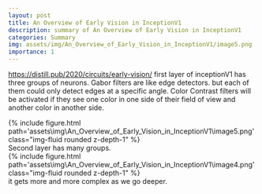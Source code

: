```yaml
---
layout: post
title: An Overview of Early Vision in InceptionV1
description: summary of An Overview of Early Vision in InceptionV1
categories: Summary
img: assets/img/An_Overview_of_Early_Vision_in_InceptionV1/image5.png 
importance: 1
---
```

https://distill.pub/2020/circuits/early-vision/
first layer of inceptionV1 has three groups of neurons.
Gabor filters are like edge detectors. but each of them could only detect edges at a specific angle. 
Color Contrast filters will be activated if they see one color in one side of their field of view and another color in another side. 
<div class="row">
        <div class="col-sm mt-3 mt-md-0">
            {% include figure.html path='assets\img\An_Overview_of_Early_Vision_in_InceptionV1\image5.png' class="img-fluid rounded z-depth-1" %}
        </div>
    </div>
Second layer has many groups. 
<div class="row">
        <div class="col-sm mt-3 mt-md-0">
            {% include figure.html path='assets\img\An_Overview_of_Early_Vision_in_InceptionV1\image4.png' class="img-fluid rounded z-depth-1" %}
        </div>
    </div>
it gets more and more complex as we go deeper. 
